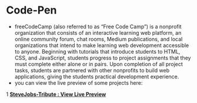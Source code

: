 # Code-Pen
* freeCodeCamp (also referred to as “Free Code Camp”) is a nonprofit organization that consists of an interactive learning web platform, an online community forum, chat rooms, Medium publications, and local organizations that intend to make learning web development accessible to anyone. Beginning with tutorials that introduce students to HTML, CSS, and JavaScript, students progress to project assignments that they must complete either alone or in pairs. Upon completion of all project tasks, students are partnered with other nonprofits to build web applications, giving the students practical development experience.
* you can view the live preview of some projects here:

1 **[SteveJobs-Tribute : View Live Preview](https://amanovishnu.github.io/Code-Pen-Projects/Steve-Jobs-Tribute/index.html)**
